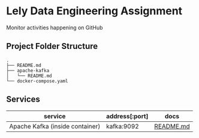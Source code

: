 # Lely Data Engineering Assignment
Monitor activities happening on GitHub

## Project Folder Structure

```shell
.
├── README.md
├── apache-kafka
│   └── README.md
└── docker-compose.yaml
```

## Services

| service                         | address[:port] | docs |
|---------------------------------|----------------|------|
| Apache Kafka (inside container) | kafka:9092     | [README.md](kafka/README.md) |

